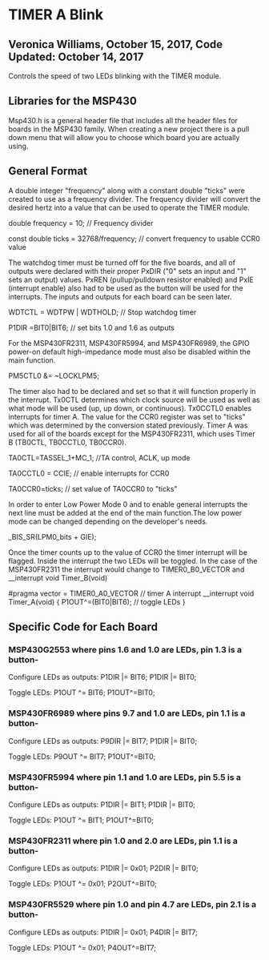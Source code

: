 # TIMER A Blink
## Veronica Williams, October 15, 2017, Code Updated: October 14, 2017 
Controls the speed of two LEDs blinking with the TIMER module.


## Libraries for the MSP430
Msp430.h is a general header file that includes all the header files for boards in the MSP430 family. When creating a new project there is a pull down menu that will allow you to choose which board you are actually using. 

## General Format

A double integer "frequency" along with a constant double "ticks" were created to use as a frequency divider. The frequency divider will convert the desired hertz into a value that can be used to operate the TIMER module. 

double frequency = 10; // Frequency divider

const double ticks = 32768/frequency; // convert frequency to usable CCR0 value

The watchdog timer must be turned off for the five boards, and all of outputs were declared with their proper PxDIR ("0" sets an input and "1" sets an output) values. PxREN (pullup/pulldown resistor enabled) and PxIE (interrupt enable) also had to be used as the button will be used for the interrupts. The inputs and outputs for each board can be seen later. 

WDTCTL = WDTPW | WDTHOLD; // Stop watchdog timer

P1DIR =BIT0|BIT6; // set bits 1.0 and 1.6 as outputs

For the MSP430FR2311, MSP430FR5994, and MSP430FR6989, the GPIO power-on default high-impedance mode must also be disabled within the main function.

PM5CTL0 &= ~LOCKLPM5;

The timer also had to be declared and set so that it will function properly in the interrupt. Tx0CTL determines which clock source will be used as well as what mode will be used (up, up down, or continuous). Tx0CCTL0 enables interrupts for timer A. The value for the CCR0 register was set to "ticks" which was determined by the conversion stated previously. Timer A was used for all of the boards except for the MSP430FR2311, which uses Timer B (TB0CTL, TB0CCTL0, TB0CCR0).

TA0CTL=TASSEL_1+MC_1; //TA control, ACLK, up mode

TA0CCTL0 = CCIE; // enable interrupts for CCR0

TA0CCR0=ticks; // set value of TA0CCR0 to "ticks"

In order to enter Low Power Mode 0 and to enable general interrupts the next line must be added at the end of the main function.The low power mode can be changed depending on the developer's needs.
 
_BIS_SR(LPM0_bits + GIE);

Once the timer counts up to the value of CCR0 the timer interrupt will be flagged. Inside the interrupt the two LEDs will be toggled. In the case of the MSP430FR2311 the interrupt would change to TIMER0_B0_VECTOR and __interrupt void Timer_B(void)

#pragma vector = TIMER0_A0_VECTOR // timer A interrupt
__interrupt void Timer_A(void)
{
    P1OUT^=(BIT0|BIT6); // toggle LEDs
}

## Specific Code for Each Board
### MSP430G2553 where pins 1.6 and 1.0 are LEDs, pin 1.3 is a button-

Configure LEDs as outputs: P1DIR |= BIT6; P1DIR |= BIT0; 

Toggle LEDs: P1OUT ^= BIT6; P1OUT^=BIT0;

### MSP430FR6989 where pins 9.7 and 1.0 are LEDs, pin 1.1 is a button-

Configure LEDs as outputs: P9DIR |= BIT7; P1DIR |= BIT0;  

Toggle LEDs: P9OUT ^= BIT7; P1OUT^=BIT0;

### MSP430FR5994 where pin 1.1 and 1.0 are LEDs, pin 5.5 is a button-

Configure LEDs as outputs:  P1DIR |= BIT1; P1DIR |= BIT0;  

Toggle LEDs: P1OUT ^= BIT1; P1OUT^=BIT0;

### MSP430FR2311 where pin 1.0 and 2.0 are LEDs, pin 1.1 is a button-

Configure LEDs as outputs:  P1DIR |= 0x01; P2DIR |= BIT0; 

Toggle LEDs: P1OUT ^= 0x01; P2OUT^=BIT0;


### MSP430FR5529 where pin 1.0 and pin 4.7 are LEDs, pin 2.1 is a button-
Configure LEDs as outputs:  P1DIR |= 0x01;  P4DIR |= BIT7;  

Toggle LEDs: P1OUT ^= 0x01; P4OUT^=BIT7;

